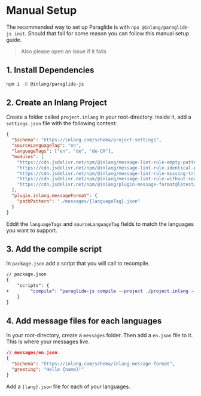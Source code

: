 # Manual Setup

The recommended way to set up Paraglide is with `npx @inlang/paraglide-js init`. Should that fail for some reason you can follow this manual setup guide.

> Also please open an issue if it fails

## 1. Install Dependencies

```bash
npm i -D @inlang/paraglide-js
```

## 2. Create an Inlang Project

Create a folder called `project.inlang` in your root-directory. Inside it, add a `settings.json` file with the following content:

```json
{
  "$schema": "https://inlang.com/schema/project-settings",
  "sourceLanguageTag": "en",
  "languageTags": ["en", "de", "de-CH"],
  "modules": [
    "https://cdn.jsdelivr.net/npm/@inlang/message-lint-rule-empty-pattern@latest/dist/index.js",
    "https://cdn.jsdelivr.net/npm/@inlang/message-lint-rule-identical-pattern@latest/dist/index.js",
    "https://cdn.jsdelivr.net/npm/@inlang/message-lint-rule-missing-translation@latest/dist/index.js",
    "https://cdn.jsdelivr.net/npm/@inlang/message-lint-rule-without-source@latest/dist/index.js",
    "https://cdn.jsdelivr.net/npm/@inlang/plugin-message-format@latest/dist/index.js"
  ],
  "plugin.inlang.messageFormat": {
    "pathPattern": "./messages/{languageTag}.json"
  }
}
```

Eddit the `languageTags` and `sourceLanguageTag` fields to match the languages you want to support.

## 3. Add the compile script

In `package.json` add a script that you will call to recompile.

```diff
// package.json
{
    "scripts": {
+        "compile": "paraglide-js compile --project ./project.inlang --outdir ./src/paraglide"
    }
}
```

## 4. Add message files for each languages

In your root-directory, create a `messages` folder. Then add a `en.json` file to it. This is where your messages live.

```json
// messages/en.json
{
  "$schema": "https://inlang.com/schema/inlang-message-format",
  "greeting": "Hello {name}!"
}
```

Add a `{lang}.json` file for each of your languages.
